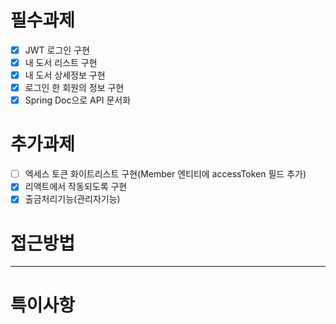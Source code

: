 # 필수과제
- [x] JWT 로그인 구현
- [x] 내 도서 리스트 구현
- [x] 내 도서 상세정보 구현
- [x] 로그인 한 회원의 정보 구현
- [x] Spring Doc으로 API 문서화

# 추가과제
- [ ] 엑세스 토큰 화이트리스트 구현(Member 엔티티에 accessToken 필드 추가)
- [x] 리액트에서 작동되도록 구현
- [x] 출금처리기능(관리자기능)

# 접근방법



---
# 특이사항

